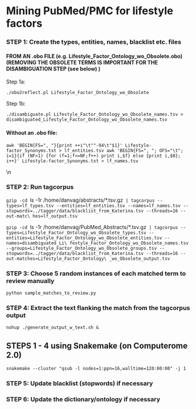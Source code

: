 # Mining PubMed/PMC for lifestyle factors

### STEP 1: Create the types, entities, names, blacklist etc. files

#### FROM AN  .obo FILE (e.g. Lifestyle_Factor_Ontology_wo_Obsolete.obo) (REMOVING THE OBSOLETE TERMS IS IMPORTANT FOR THE DISAMBIGUATION STEP (see below) )

Step 1a:

`./obo2reflect.pl Lifestyle_Factor_Ontology_wo_Obsolete`

Step 1b:

`./disambiguate.pl Lifestyle_Factor_Ontology_wo_Obsolete_names.tsv > disambiguated_Lifestyle_Factor_Ontology_wo_Obsolete_names.tsv`


####  Without an .obo file:

`awk 'BEGIN{FS=", "}{print ++i"\t""-94\t"$1}' Lifestyle-factor_Synonyms.txt > lf_entities.tsv
awk 'BEGIN{FS=", "; OFS="\t"; i=1}{if (NF>1) {for (f=1;f<=NF;f++) print i,$f} else {print i,$0}; i++}' Lifestyle-factor_Synonyms.txt > lf_names.tsv`

\n

### STEP 2: Run tagcorpus 

`gzip -cd `ls -1r /home/danvag/abstracts/*.tsv.gz` | tagcorpus --types=lf_types.tsv --entities=lf_entities.tsv --names=lf_names.tsv --stopwords=../tagger/data/blacklist_from_Katerina.tsv --threads=16 --out-matc\
hes=lf_output.tsv`

`gzip -cd `ls -1r /home/danvag/PubMed_Abstracts/*.tsv.gz` | tagcorpus --types=Lifestyle_Factor_Ontology_wo_Obsolete_types.tsv --entities=Lifestyle_Factor_Ontology_wo_Obsolete_entities.tsv --names=disambiguated_Li\
festyle_Factor_Ontology_wo_Obsolete_names.tsv --groups=Lifestyle_Factor_Ontology_wo_Obsolete_groups.tsv --stopwords=../tagger/data/blacklist_from_Katerina.tsv --threads=16 --out-matches=Lifestyle_Factor_Ontology\
_wo_Obsolete_output.tsv`

### STEP 3: Choose 5 random instances of each matched term to review manually

`python sample_matches_to_review.py`


### STEP 4: Extract the text flanking the match from the tagcorpus output

`nohup ./generate_output_w_text.sh &`



## STEPS  1	- 4 using Snakemake (on Computerome 2.0)    

`snakemake --cluster "qsub -l nodes=1:ppn=16,walltime=120:00:00" -j 1`




### STEP 5: Update blacklist (stopwords) if necessary 


### STEP 6: Update the dictionary/ontology if necessary
